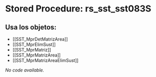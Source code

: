 # Stored Procedure: rs_sst_sst083S

## Usa los objetos:
- [[SST_MprDetMatrizArea]]
- [[SST_MprElimSust]]
- [[SST_MprMatriz]]
- [[SST_MprMatrizArea]]
- [[SST_MprMatrizAreaElimSust]]

*No code available.*
